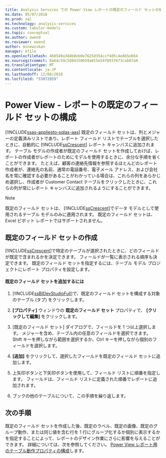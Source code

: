 ```yaml
---
title: Analysis Services での Power View レポートの既定のフィールド セットの構成 |Microsoft Docs
ms.date: 05/07/2018
ms.prod: sql
ms.technology: analysis-services
ms.custom: tabular-models
ms.topic: conceptual
ms.author: owend
ms.reviewer: owend
author: minewiskan
manager: kfile
ms.openlocfilehash: 4b8549a384b8eb0e7625d354ccf4d5c4e8b5e664
ms.sourcegitcommit: 8a64c59c5d84150659a015e54f8937673cab87a0
ms.translationtype: MT
ms.contentlocale: ja-JP
ms.lasthandoff: 12/08/2018
ms.locfileid: "53072059"
---
```

# <a name="power-view---configure-default-field-set-for-reports"></a>Power View - レポートの既定のフィールド セットの構成
[!INCLUDE[ssas-appliesto-sqlas-aas](../../includes/ssas-appliesto-sqlas-aas.md)]
  既定のフィールド セットは、列とメジャーの定義済みリストであり、レポート フィールド リストでテーブルを選択したときに、自動的に [!INCLUDE[ssCrescent](../../includes/sscrescent-md.md)] レポート キャンバスに追加されます。 テーブル モデルの作成者が既定のフィールド セットを作成しておけば、レポートの作成者がレポートのためにモデルを使用するときに、余分な手順を省くことができます。 たとえば、顧客の連絡先情報を参照するほとんどのレポート作成者が、連絡先の名前、通常の電話番号、電子メール アドレス、および会社名を常に確認する必要があることがわかっている場合は、これらの列をあらかじめ選択し、作成者が Customer Contact テーブルをクリックしたときに、これらの列が常にレポート キャンバスに追加されるようにすることができます。  
  
> [!NOTE]  
>  既定のフィールド セットは、 [!INCLUDE[ssCrescent](../../includes/sscrescent-md.md)]でデータ モデルとして使用されるテーブル モデルのみに適用されます。 既定のフィールド セットは、Excel ピボット レポートではサポートされません。  
  
## <a name="creating-a-default-field-set"></a>既定のフィールド セットの作成  
 [!INCLUDE[ssCrescent](../../includes/sscrescent-md.md)]で特定のテーブルが選択されたときに、どのフィールドが既定で含まれるかを決定できます。 フィールドが一覧に表示される順序も決定できます。 既定のフィールド セットを指定するには、テーブル モデル プロジェクトにレポート プロパティを設定します。  
  
#### <a name="to-add-a-default-field-set"></a>既定のフィールド セットを追加するには  
  
1.  [!INCLUDE[ssBIDevStudioFull](../../includes/ssbidevstudiofull-md.md)]で、既定のフィールド セットを構成する対象のテーブル (タブ) をクリックします。  
  
2.  **[プロパティ]** ウィンドウの **既定のフィールド セット** プロパティで、 **[クリックして編集]** をクリックします。  
  
3.  [既定のフィールド セット] ダイアログで、フィールドを 1 つ以上選択します。 メジャーを含め、テーブル内の任意のフィールドを選択できます。 Shift キーを押しながら範囲を選択するか、Ctrl キーを押しながら個別のフィールドを選択します。  
  
4.  **[追加]** をクリックして、選択したフィールドを既定のフィールド セットに追加します。  
  
5.  上矢印ボタンと下矢印ボタンを使用して、フィールド リストに順番を指定します。 フィールドは、フィールド リストに定義された順番でレポートに追加されます。  
  
6.  ブックの他のテーブルについて、この手順を繰り返します。  
  
## <a name="next-step"></a>次の手順  
 既定のフィールド セットを作成した後、既定のラベル、既定の画像、既定のグループ動作、または同じ値を含む行を 1 行にグループ化するか個別に表示するかを指定することによって、レポートのデザイン作業にさらに影響を与えることができます。 詳細については、次を参照してください。 [Power View レポート用のテーブル動作プロパティの構成](../../analysis-services/tabular-models/power-view-configure-table-behavior-properties-for-reports.md)します。  
  
  
